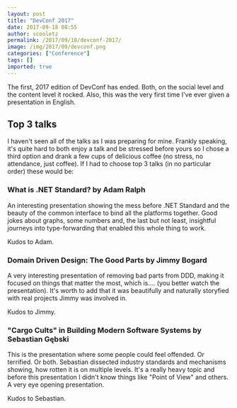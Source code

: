 ```yaml
---
layout: post
title: "DevConf 2017"
date: 2017-09-18 08:55
author: scooletz
permalink: /2017/09/18/devconf-2017/
image: /img/2017/09/devconf.png
categories: ["Conference"]
tags: []
imported: true
---
```


The first, 2017 edition of DevConf has ended. Both, on the social level and the content level it rocked. Also, this was the very first time I've ever given a presentation in English.

## Top 3 talks

I haven't seen all of the talks as I was preparing for mine. Frankly speaking, it's quite hard to both enjoy a talk and be stressed before yours so I chose a third option and drank a few cups of delicious coffee (no stress, no attendance, just coffee). If I had to choose top 3 talks (in no particular order) these would be:

### What is .NET Standard? by Adam Ralph

An interesting presentation showing the mess before .NET Standard and the beauty of the common interface to bind all the platforms together. Good jokes about graphs, some numbers and, the last but not least, insightful journeys into type-forwarding that enabled this whole thing to work.

Kudos to Adam.

### Domain Driven Design: The Good Parts by Jimmy Bogard

A very interesting presentation of removing bad parts from DDD, making it focused on things that matter the most, which is.... (you better watch the presentation). It's worth to add that it was beautifully and naturally storyfied with real projects Jimmy was involved in.

Kudos to Jimmy.

### "Cargo Cults" in Building Modern Software Systems by Sebastian Gębski

This is the presentation where some people could feel offended. Or terrified. Or both. Sebastian dissected industry standards and mechanisms showing, how rotten it is on multiple levels. It's a really heavy topic and before this presentation I didn't know things like "Point of View" and others. A very eye opening presentation.

Kudos to Sebastian.
